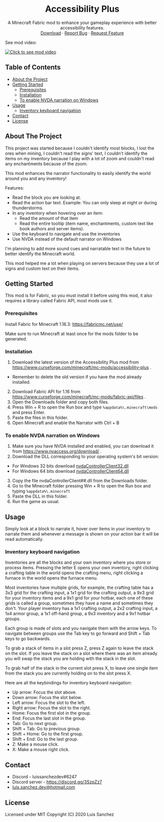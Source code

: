 <p align="center">
  <h1 align="center">Accessibility Plus </h1>
  <p align="center">
    A Minecraft Fabric mod to enhance your gameplay experience with better accessibility features.
    <br />
    <a href="https://www.curseforge.com/minecraft/mc-mods/accessibility-plus">Download</a>
    ·
    <a href="https://github.com/LuisSanchez-Dev/AccessibilityPlus/issues">Report Bug</a>
    ·
    <a href="https://github.com/LuisSanchez-Dev/AccessibilityPlus/issues">Request Feature</a>
  </p>
</p>

See mod video:

[![Click to see mod video](https://img.youtube.com/vi/jgLycoBoNf0/0.jpg)](https://www.youtube.com/watch?v=jgLycoBoNf0)

## Table of Contents

* [About the Project](#about-the-project)
* [Getting Started](#getting-started)
  * [Prerequisites](#prerequisites)
  * [Installation](#installation)
  * [To enable NVDA narration on Windows](#to-enable-nvda-narration-on-windows)
* [Usage](#usage)
  * [Inventory keyboard navigation](#inventory-keyboard-navigation)
* [Contact](#contact)
* [License](#license)

## About The Project

This project was started because I couldn't identify most blocks, I lost the ores when mining, I couldn't read the signs' text, I couldn't identify the items on my inventory because I play with a lot of zoom and couldn't read any enchantments because of the zoom.

This mod enhances the narrator functionality to easily identify the world around you and any inventory!

Features:
  * Read the block you are looking at.
  * Read the action bar text. Example: You can only sleep at night or during thunderstorms.
  * In any inventory when hovering over an item:
    * Read the amount of that item
    * Read the entire tooltip (item name, enchantments, custom text like book authors and server items).
  * Use the keyboard to navigate and use the inventories
  * Use NVDA instead of the default narrator on Windows

I'm planning to add more sound cues and narratable text in the future to better identify the Minecraft world.

This mod helped me a lot when playing on servers because they use a lot of signs and custom text on their items.

## Getting Started

This mod is for Fabric, so you must install it before using this mod, it also requires a library called Fabric API, most mods use it.

### Prerequisites

Install Fabric for Minecraft 1.16.3: https://fabricmc.net/use/

Make sure to run Minecraft at least once for the mods folder to be generated.

### Installation

1. Download the latest version of the Accessibility Plus mod from https://www.curseforge.com/minecraft/mc-mods/accessibility-plus .
  * Remember to delete the old version if you have the mod already installed.
2. Download Fabric API for 1.16 from https://www.curseforge.com/minecraft/mc-mods/fabric-api/files .
3. Open the Downloads folder and copy both files.
4. Press Win + R to open the Run box and type `%appdata%\.minecraft\mods` and press Enter.
5. Paste the files in this folder.
6. Open Minecraft and enable the Narrator with Ctrl + B

### To enable NVDA narration on Windows

1. Make sure you have NVDA installed and enabled, you can download it from https://www.nvaccess.org/download/ .
2. Download the DLL corresponding to your operating system's bit version:
  * For Windows 32 bits download [nvdaControllerClient32.dll](https://github.com/LuisSanchez-Dev/AccessibilityPlus/raw/master/NVDA%20DLLs/nvdaControllerClient32.dll)
  * For Windows 64 bits download [nvdaControllerClient64.dll](https://github.com/LuisSanchez-Dev/AccessibilityPlus/raw/master/NVDA%20DLLs/nvdaControllerClient64.dll)
3. Copy the file nvdaControllerClient##.dll from the Downloads folder.
4. Go to the Minecraft folder pressing Win + R to open the Run box and typing `%appdata%\.minecraft`
5. Paste the DLL in this folder.
6. Run the game as usual.

## Usage

Simply look at a block to narrate it, hover over items in your inventory to narrate them and whenever a message is shown on your action bar it will be read automatically.

### Inventory keyboard navigation

Inventories are all the blocks and your own inventory where you store or process items.
Pressing the letter E opens your own inventory, right clicking a crafting table in the world opens the crafting menu, right clicking a furnace in the world opens the furnace menu.

Most inventories have multiple grids, for example, the crafting table has a 3x3 grid for the crafting input, a 1x1 grid for the crafting output, a 9x3 grid for your inventory items and a 9x1 grid for your hotbar, each one of these grids is called a group, sometimes they have a name and sometimes they don't.
Your player inventory has a 1x1 crafting output, a 2x2 crafting input, a 1x4 armor group, a 1x1 off-hand group, a 9x3 inventory and a 9x1 hotbar groups.

Each group is made of slots and you navigate them with the arrow keys. To navigate between groups use the Tab key to go forward and Shift + Tab keys to go backwards.

To grab a stack of items in a slot press Z, press Z again to leave the stack on the slot. If you leave the stack on a slot where there was an item already you will swap the stack you are holding with the stack in the slot.

To grab half of the stack in the current slot press X, to leave one single item from the stack you are currently holding on to the slot press X.

Here are all the keybindings for inventory keyboard navigation:

* Up arrow: Focus the slot above.
* Down arrow: Focus the slot below.
* Left arrow: Focus the slot to the left.
* Right arrow: Focus the slot to the right.
* Home: Focus the first slot in the group.
* End: Focus the last slot in the group.
* Tab: Go to next group.
* Shift + Tab: Go to previous group.
* Shift + Home: Go to the first group.
* Shift + End: Go to the last group.
* Z: Make a mouse click.
* X: Make a mouse right click.

## Contact

* Discord - luissanchezdev#6247
* Discord server - https://discord.gg/3SzpZz7
* luis.sanchez.dev@hotmail.com

## License
Licensed under MIT
Copyright (C) 2020 Luis Sanchez
